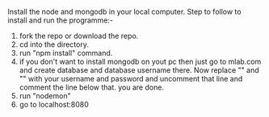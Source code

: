 Install the node and mongodb in your local computer.
Step to follow to install and run the programme:-
1. fork the repo or download the repo.
2. cd into the directory.
3. run "npm install" command.
4. if you don't want to install mongodb on yout pc then just go to mlab.com and create database and 
   database username there. Now replace "<username>" and "<password>" with your username and password and uncomment that line and comment the line below that. you are done.
5. run "nodemon"
6. go to localhost:8080